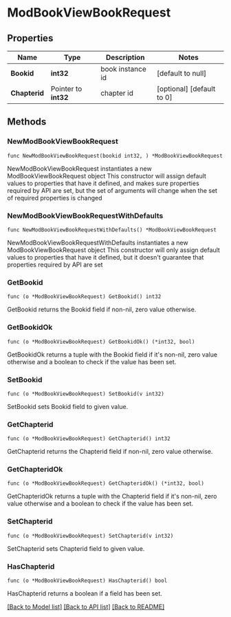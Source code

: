 # ModBookViewBookRequest

## Properties

Name | Type | Description | Notes
------------ | ------------- | ------------- | -------------
**Bookid** | **int32** | book instance id | [default to null]
**Chapterid** | Pointer to **int32** | chapter id | [optional] [default to 0]

## Methods

### NewModBookViewBookRequest

`func NewModBookViewBookRequest(bookid int32, ) *ModBookViewBookRequest`

NewModBookViewBookRequest instantiates a new ModBookViewBookRequest object
This constructor will assign default values to properties that have it defined,
and makes sure properties required by API are set, but the set of arguments
will change when the set of required properties is changed

### NewModBookViewBookRequestWithDefaults

`func NewModBookViewBookRequestWithDefaults() *ModBookViewBookRequest`

NewModBookViewBookRequestWithDefaults instantiates a new ModBookViewBookRequest object
This constructor will only assign default values to properties that have it defined,
but it doesn't guarantee that properties required by API are set

### GetBookid

`func (o *ModBookViewBookRequest) GetBookid() int32`

GetBookid returns the Bookid field if non-nil, zero value otherwise.

### GetBookidOk

`func (o *ModBookViewBookRequest) GetBookidOk() (*int32, bool)`

GetBookidOk returns a tuple with the Bookid field if it's non-nil, zero value otherwise
and a boolean to check if the value has been set.

### SetBookid

`func (o *ModBookViewBookRequest) SetBookid(v int32)`

SetBookid sets Bookid field to given value.


### GetChapterid

`func (o *ModBookViewBookRequest) GetChapterid() int32`

GetChapterid returns the Chapterid field if non-nil, zero value otherwise.

### GetChapteridOk

`func (o *ModBookViewBookRequest) GetChapteridOk() (*int32, bool)`

GetChapteridOk returns a tuple with the Chapterid field if it's non-nil, zero value otherwise
and a boolean to check if the value has been set.

### SetChapterid

`func (o *ModBookViewBookRequest) SetChapterid(v int32)`

SetChapterid sets Chapterid field to given value.

### HasChapterid

`func (o *ModBookViewBookRequest) HasChapterid() bool`

HasChapterid returns a boolean if a field has been set.


[[Back to Model list]](../README.md#documentation-for-models) [[Back to API list]](../README.md#documentation-for-api-endpoints) [[Back to README]](../README.md)


